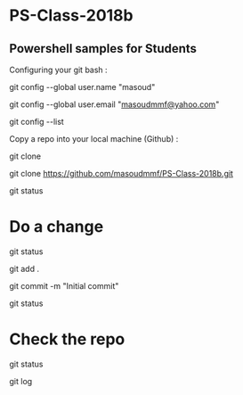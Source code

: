 # PS-Class-2018b
Powershell samples for Students
--------------

Configuring your git bash :

git config --global user.name "masoud"

git config --global user.email "masoudmmf@yahoo.com"

git config --list

Copy a repo into your local machine (Github) :

git clone <Your repo URL>

git clone https://github.com/masoudmmf/PS-Class-2018b.git

git status

# Do a change

git status

git add .

git commit -m "Initial commit"

git status

# Check the repo

git status

git log
